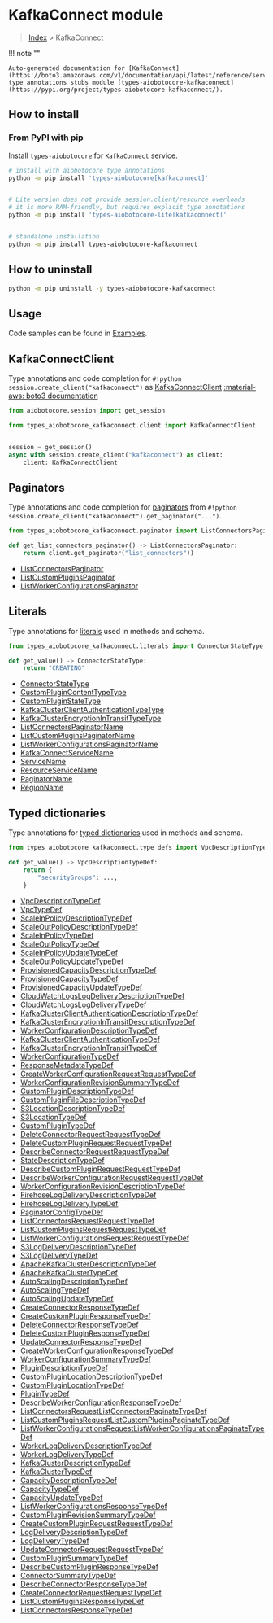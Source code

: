 # KafkaConnect module

> [Index](../README.md) > KafkaConnect


!!! note ""

    Auto-generated documentation for [KafkaConnect](https://boto3.amazonaws.com/v1/documentation/api/latest/reference/services/kafkaconnect.html#KafkaConnect)
    type annotations stubs module [types-aiobotocore-kafkaconnect](https://pypi.org/project/types-aiobotocore-kafkaconnect/).

## How to install



### From PyPI with pip

Install `types-aiobotocore` for `KafkaConnect` service.

```bash
# install with aiobotocore type annotations
python -m pip install 'types-aiobotocore[kafkaconnect]'


# Lite version does not provide session.client/resource overloads
# it is more RAM-friendly, but requires explicit type annotations
python -m pip install 'types-aiobotocore-lite[kafkaconnect]'


# standalone installation
python -m pip install types-aiobotocore-kafkaconnect
```



## How to uninstall

```bash
python -m pip uninstall -y types-aiobotocore-kafkaconnect
```

## Usage

Code samples can be found in [Examples](./usage.md).

## KafkaConnectClient

Type annotations and code completion for  `#!python session.create_client("kafkaconnect")` as [KafkaConnectClient](./client.md)
[:material-aws: boto3 documentation](https://boto3.amazonaws.com/v1/documentation/api/latest/reference/services/kafkaconnect.html#KafkaConnect.Client)

```python title="Usage example"
from aiobotocore.session import get_session

from types_aiobotocore_kafkaconnect.client import KafkaConnectClient


session = get_session()
async with session.create_client("kafkaconnect") as client:
    client: KafkaConnectClient
```


## Paginators

Type annotations and code completion for
[paginators](./paginators.md)
from `#!python session.create_client("kafkaconnect").get_paginator("...")`.

```python title="Usage example"
from types_aiobotocore_kafkaconnect.paginator import ListConnectorsPaginator

def get_list_connectors_paginator() -> ListConnectorsPaginator:
    return client.get_paginator("list_connectors"))
```

- [ListConnectorsPaginator](./paginators.md#listconnectorspaginator)
- [ListCustomPluginsPaginator](./paginators.md#listcustompluginspaginator)
- [ListWorkerConfigurationsPaginator](./paginators.md#listworkerconfigurationspaginator)








## Literals

Type annotations for [literals](./literals.md) used in methods and schema.

```python title="Usage example"
from types_aiobotocore_kafkaconnect.literals import ConnectorStateType

def get_value() -> ConnectorStateType:
    return "CREATING"
```

- [ConnectorStateType](./literals.md#connectorstatetype)
- [CustomPluginContentTypeType](./literals.md#customplugincontenttypetype)
- [CustomPluginStateType](./literals.md#custompluginstatetype)
- [KafkaClusterClientAuthenticationTypeType](./literals.md#kafkaclusterclientauthenticationtypetype)
- [KafkaClusterEncryptionInTransitTypeType](./literals.md#kafkaclusterencryptionintransittypetype)
- [ListConnectorsPaginatorName](./literals.md#listconnectorspaginatorname)
- [ListCustomPluginsPaginatorName](./literals.md#listcustompluginspaginatorname)
- [ListWorkerConfigurationsPaginatorName](./literals.md#listworkerconfigurationspaginatorname)
- [KafkaConnectServiceName](./literals.md#kafkaconnectservicename)
- [ServiceName](./literals.md#servicename)
- [ResourceServiceName](./literals.md#resourceservicename)
- [PaginatorName](./literals.md#paginatorname)
- [RegionName](./literals.md#regionname)




## Typed dictionaries

Type annotations for [typed dictionaries](./type_defs.md) used in methods and schema.

```python title="Usage example"
from types_aiobotocore_kafkaconnect.type_defs import VpcDescriptionTypeDef

def get_value() -> VpcDescriptionTypeDef:
    return {
        "securityGroups": ...,
    }
```

- [VpcDescriptionTypeDef](./type_defs.md#vpcdescriptiontypedef)
- [VpcTypeDef](./type_defs.md#vpctypedef)
- [ScaleInPolicyDescriptionTypeDef](./type_defs.md#scaleinpolicydescriptiontypedef)
- [ScaleOutPolicyDescriptionTypeDef](./type_defs.md#scaleoutpolicydescriptiontypedef)
- [ScaleInPolicyTypeDef](./type_defs.md#scaleinpolicytypedef)
- [ScaleOutPolicyTypeDef](./type_defs.md#scaleoutpolicytypedef)
- [ScaleInPolicyUpdateTypeDef](./type_defs.md#scaleinpolicyupdatetypedef)
- [ScaleOutPolicyUpdateTypeDef](./type_defs.md#scaleoutpolicyupdatetypedef)
- [ProvisionedCapacityDescriptionTypeDef](./type_defs.md#provisionedcapacitydescriptiontypedef)
- [ProvisionedCapacityTypeDef](./type_defs.md#provisionedcapacitytypedef)
- [ProvisionedCapacityUpdateTypeDef](./type_defs.md#provisionedcapacityupdatetypedef)
- [CloudWatchLogsLogDeliveryDescriptionTypeDef](./type_defs.md#cloudwatchlogslogdeliverydescriptiontypedef)
- [CloudWatchLogsLogDeliveryTypeDef](./type_defs.md#cloudwatchlogslogdeliverytypedef)
- [KafkaClusterClientAuthenticationDescriptionTypeDef](./type_defs.md#kafkaclusterclientauthenticationdescriptiontypedef)
- [KafkaClusterEncryptionInTransitDescriptionTypeDef](./type_defs.md#kafkaclusterencryptionintransitdescriptiontypedef)
- [WorkerConfigurationDescriptionTypeDef](./type_defs.md#workerconfigurationdescriptiontypedef)
- [KafkaClusterClientAuthenticationTypeDef](./type_defs.md#kafkaclusterclientauthenticationtypedef)
- [KafkaClusterEncryptionInTransitTypeDef](./type_defs.md#kafkaclusterencryptionintransittypedef)
- [WorkerConfigurationTypeDef](./type_defs.md#workerconfigurationtypedef)
- [ResponseMetadataTypeDef](./type_defs.md#responsemetadatatypedef)
- [CreateWorkerConfigurationRequestRequestTypeDef](./type_defs.md#createworkerconfigurationrequestrequesttypedef)
- [WorkerConfigurationRevisionSummaryTypeDef](./type_defs.md#workerconfigurationrevisionsummarytypedef)
- [CustomPluginDescriptionTypeDef](./type_defs.md#customplugindescriptiontypedef)
- [CustomPluginFileDescriptionTypeDef](./type_defs.md#custompluginfiledescriptiontypedef)
- [S3LocationDescriptionTypeDef](./type_defs.md#s3locationdescriptiontypedef)
- [S3LocationTypeDef](./type_defs.md#s3locationtypedef)
- [CustomPluginTypeDef](./type_defs.md#customplugintypedef)
- [DeleteConnectorRequestRequestTypeDef](./type_defs.md#deleteconnectorrequestrequesttypedef)
- [DeleteCustomPluginRequestRequestTypeDef](./type_defs.md#deletecustompluginrequestrequesttypedef)
- [DescribeConnectorRequestRequestTypeDef](./type_defs.md#describeconnectorrequestrequesttypedef)
- [StateDescriptionTypeDef](./type_defs.md#statedescriptiontypedef)
- [DescribeCustomPluginRequestRequestTypeDef](./type_defs.md#describecustompluginrequestrequesttypedef)
- [DescribeWorkerConfigurationRequestRequestTypeDef](./type_defs.md#describeworkerconfigurationrequestrequesttypedef)
- [WorkerConfigurationRevisionDescriptionTypeDef](./type_defs.md#workerconfigurationrevisiondescriptiontypedef)
- [FirehoseLogDeliveryDescriptionTypeDef](./type_defs.md#firehoselogdeliverydescriptiontypedef)
- [FirehoseLogDeliveryTypeDef](./type_defs.md#firehoselogdeliverytypedef)
- [PaginatorConfigTypeDef](./type_defs.md#paginatorconfigtypedef)
- [ListConnectorsRequestRequestTypeDef](./type_defs.md#listconnectorsrequestrequesttypedef)
- [ListCustomPluginsRequestRequestTypeDef](./type_defs.md#listcustompluginsrequestrequesttypedef)
- [ListWorkerConfigurationsRequestRequestTypeDef](./type_defs.md#listworkerconfigurationsrequestrequesttypedef)
- [S3LogDeliveryDescriptionTypeDef](./type_defs.md#s3logdeliverydescriptiontypedef)
- [S3LogDeliveryTypeDef](./type_defs.md#s3logdeliverytypedef)
- [ApacheKafkaClusterDescriptionTypeDef](./type_defs.md#apachekafkaclusterdescriptiontypedef)
- [ApacheKafkaClusterTypeDef](./type_defs.md#apachekafkaclustertypedef)
- [AutoScalingDescriptionTypeDef](./type_defs.md#autoscalingdescriptiontypedef)
- [AutoScalingTypeDef](./type_defs.md#autoscalingtypedef)
- [AutoScalingUpdateTypeDef](./type_defs.md#autoscalingupdatetypedef)
- [CreateConnectorResponseTypeDef](./type_defs.md#createconnectorresponsetypedef)
- [CreateCustomPluginResponseTypeDef](./type_defs.md#createcustompluginresponsetypedef)
- [DeleteConnectorResponseTypeDef](./type_defs.md#deleteconnectorresponsetypedef)
- [DeleteCustomPluginResponseTypeDef](./type_defs.md#deletecustompluginresponsetypedef)
- [UpdateConnectorResponseTypeDef](./type_defs.md#updateconnectorresponsetypedef)
- [CreateWorkerConfigurationResponseTypeDef](./type_defs.md#createworkerconfigurationresponsetypedef)
- [WorkerConfigurationSummaryTypeDef](./type_defs.md#workerconfigurationsummarytypedef)
- [PluginDescriptionTypeDef](./type_defs.md#plugindescriptiontypedef)
- [CustomPluginLocationDescriptionTypeDef](./type_defs.md#custompluginlocationdescriptiontypedef)
- [CustomPluginLocationTypeDef](./type_defs.md#custompluginlocationtypedef)
- [PluginTypeDef](./type_defs.md#plugintypedef)
- [DescribeWorkerConfigurationResponseTypeDef](./type_defs.md#describeworkerconfigurationresponsetypedef)
- [ListConnectorsRequestListConnectorsPaginateTypeDef](./type_defs.md#listconnectorsrequestlistconnectorspaginatetypedef)
- [ListCustomPluginsRequestListCustomPluginsPaginateTypeDef](./type_defs.md#listcustompluginsrequestlistcustompluginspaginatetypedef)
- [ListWorkerConfigurationsRequestListWorkerConfigurationsPaginateTypeDef](./type_defs.md#listworkerconfigurationsrequestlistworkerconfigurationspaginatetypedef)
- [WorkerLogDeliveryDescriptionTypeDef](./type_defs.md#workerlogdeliverydescriptiontypedef)
- [WorkerLogDeliveryTypeDef](./type_defs.md#workerlogdeliverytypedef)
- [KafkaClusterDescriptionTypeDef](./type_defs.md#kafkaclusterdescriptiontypedef)
- [KafkaClusterTypeDef](./type_defs.md#kafkaclustertypedef)
- [CapacityDescriptionTypeDef](./type_defs.md#capacitydescriptiontypedef)
- [CapacityTypeDef](./type_defs.md#capacitytypedef)
- [CapacityUpdateTypeDef](./type_defs.md#capacityupdatetypedef)
- [ListWorkerConfigurationsResponseTypeDef](./type_defs.md#listworkerconfigurationsresponsetypedef)
- [CustomPluginRevisionSummaryTypeDef](./type_defs.md#custompluginrevisionsummarytypedef)
- [CreateCustomPluginRequestRequestTypeDef](./type_defs.md#createcustompluginrequestrequesttypedef)
- [LogDeliveryDescriptionTypeDef](./type_defs.md#logdeliverydescriptiontypedef)
- [LogDeliveryTypeDef](./type_defs.md#logdeliverytypedef)
- [UpdateConnectorRequestRequestTypeDef](./type_defs.md#updateconnectorrequestrequesttypedef)
- [CustomPluginSummaryTypeDef](./type_defs.md#custompluginsummarytypedef)
- [DescribeCustomPluginResponseTypeDef](./type_defs.md#describecustompluginresponsetypedef)
- [ConnectorSummaryTypeDef](./type_defs.md#connectorsummarytypedef)
- [DescribeConnectorResponseTypeDef](./type_defs.md#describeconnectorresponsetypedef)
- [CreateConnectorRequestRequestTypeDef](./type_defs.md#createconnectorrequestrequesttypedef)
- [ListCustomPluginsResponseTypeDef](./type_defs.md#listcustompluginsresponsetypedef)
- [ListConnectorsResponseTypeDef](./type_defs.md#listconnectorsresponsetypedef)

